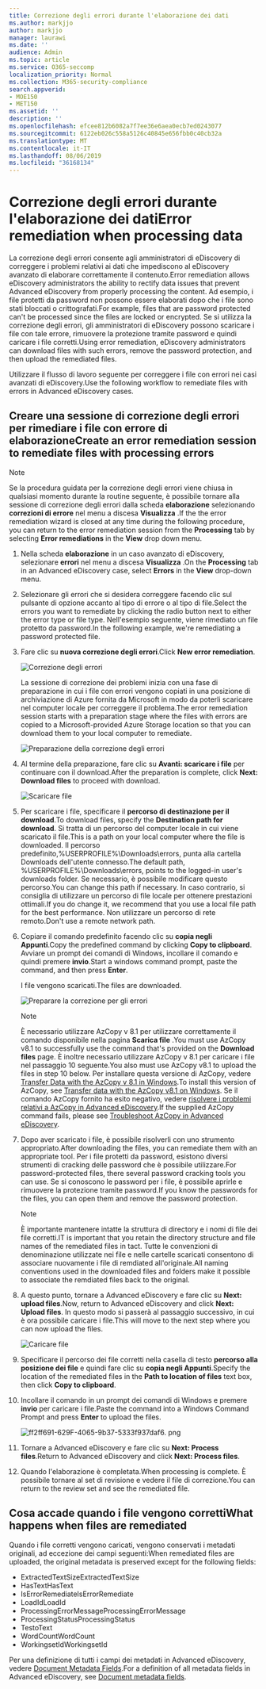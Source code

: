 ```yaml
---
title: Correzione degli errori durante l'elaborazione dei dati
ms.author: markjjo
author: markjjo
manager: laurawi
ms.date: ''
audience: Admin
ms.topic: article
ms.service: O365-seccomp
localization_priority: Normal
ms.collection: M365-security-compliance
search.appverid:
- MOE150
- MET150
ms.assetid: ''
description: ''
ms.openlocfilehash: efcee812b6082a7f7ee36e6aea0ecb7ed0243077
ms.sourcegitcommit: 6122eb026c558a5126c40845e656fbb0c40cb32a
ms.translationtype: MT
ms.contentlocale: it-IT
ms.lasthandoff: 08/06/2019
ms.locfileid: "36168134"
---
```

# <a name="error-remediation-when-processing-data"></a><span data-ttu-id="093fe-102">Correzione degli errori durante l'elaborazione dei dati</span><span class="sxs-lookup"><span data-stu-id="093fe-102">Error remediation when processing data</span></span>

<span data-ttu-id="093fe-103">La correzione degli errori consente agli amministratori di eDiscovery di correggere i problemi relativi ai dati che impediscono al eDiscovery avanzato di elaborare correttamente il contenuto.</span><span class="sxs-lookup"><span data-stu-id="093fe-103">Error remediation allows eDiscovery administrators the ability to rectify data issues that prevent Advanced eDiscovery from properly processing the content.</span></span> <span data-ttu-id="093fe-104">Ad esempio, i file protetti da password non possono essere elaborati dopo che i file sono stati bloccati o crittografati.</span><span class="sxs-lookup"><span data-stu-id="093fe-104">For example, files that are password protected can't be processed since the files are locked or encrypted.</span></span> <span data-ttu-id="093fe-105">Se si utilizza la correzione degli errori, gli amministratori di eDiscovery possono scaricare i file con tale errore, rimuovere la protezione tramite password e quindi caricare i file corretti.</span><span class="sxs-lookup"><span data-stu-id="093fe-105">Using error remediation, eDiscovery administrators can download files with such errors, remove the password protection, and then upload the remediated files.</span></span>

<span data-ttu-id="093fe-106">Utilizzare il flusso di lavoro seguente per correggere i file con errori nei casi avanzati di eDiscovery.</span><span class="sxs-lookup"><span data-stu-id="093fe-106">Use the following workflow to remediate files with errors in Advanced eDiscovery cases.</span></span>

## <a name="create-an-error-remediation-session-to-remediate-files-with-processing-errors"></a><span data-ttu-id="093fe-107">Creare una sessione di correzione degli errori per rimediare i file con errore di elaborazione</span><span class="sxs-lookup"><span data-stu-id="093fe-107">Create an error remediation session to remediate files with processing errors</span></span>

>[!NOTE]
><span data-ttu-id="093fe-108">Se la procedura guidata per la correzione degli errori viene chiusa in qualsiasi momento durante la routine seguente, è possibile tornare alla sessione di correzione degli errori dalla scheda **elaborazione** selezionando **correzioni di errore** nel menu a discesa **Visualizza** .</span><span class="sxs-lookup"><span data-stu-id="093fe-108">If the the error remediation wizard is closed at any time during the following procedure, you can return to the error remediation session from the **Processing** tab by selecting **Error remediations** in the **View** drop down menu.</span></span>

1. <span data-ttu-id="093fe-109">Nella scheda **elaborazione** in un caso avanzato di eDiscovery, selezionare **errori** nel menu a discesa **Visualizza** .</span><span class="sxs-lookup"><span data-stu-id="093fe-109">On the **Processing** tab in an Advanced eDiscovery case, select **Errors** in the **View** drop-down menu.</span></span>

2. <span data-ttu-id="093fe-110">Selezionare gli errori che si desidera correggere facendo clic sul pulsante di opzione accanto al tipo di errore o al tipo di file.</span><span class="sxs-lookup"><span data-stu-id="093fe-110">Select the errors you want to remediate by clicking the radio button next to either the error type or file type.</span></span>  <span data-ttu-id="093fe-111">Nell'esempio seguente, viene rimediato un file protetto da password.</span><span class="sxs-lookup"><span data-stu-id="093fe-111">In the following example, we're remediating a password protected file.</span></span>

3. <span data-ttu-id="093fe-112">Fare clic su **nuova correzione degli errori**.</span><span class="sxs-lookup"><span data-stu-id="093fe-112">Click **New error remediation**.</span></span>

    ![Correzione degli errori](../media/8c2faf1a-834b-44fc-b418-6a18aed8b81a.png)

    <span data-ttu-id="093fe-114">La sessione di correzione dei problemi inizia con una fase di preparazione in cui i file con errori vengono copiati in una posizione di archiviazione di Azure fornita da Microsoft in modo da poterli scaricare nel computer locale per correggere il problema.</span><span class="sxs-lookup"><span data-stu-id="093fe-114">The error remediation session starts with a preparation stage where the files with errors are copied to a Microsoft-provided Azure Storage location so that you can download them to your local computer to remediate.</span></span>

    ![Preparazione della correzione degli errori](../media/390572ec-7012-47c4-a6b6-4cbb5649e8a8.png)

4. <span data-ttu-id="093fe-116">Al termine della preparazione, fare clic su **Avanti: scaricare i file** per continuare con il download.</span><span class="sxs-lookup"><span data-stu-id="093fe-116">After the preparation is complete, click **Next: Download files** to proceed with download.</span></span>

    ![Scaricare file](../media/6ac04b09-8e13-414a-9e24-7c75ba586363.png)

5. <span data-ttu-id="093fe-118">Per scaricare i file, specificare il **percorso di destinazione per il download**.</span><span class="sxs-lookup"><span data-stu-id="093fe-118">To download files, specify the **Destination path for download**.</span></span> <span data-ttu-id="093fe-119">Si tratta di un percorso del computer locale in cui viene scaricato il file.</span><span class="sxs-lookup"><span data-stu-id="093fe-119">This is a path on your local computer where the file is downloaded.</span></span>  <span data-ttu-id="093fe-120">Il percorso predefinito,%USERPROFILE%\Downloads\errors, punta alla cartella Downloads dell'utente connesso.</span><span class="sxs-lookup"><span data-stu-id="093fe-120">The default path, %USERPROFILE%\Downloads\errors, points to the logged-in user's downloads folder.</span></span> <span data-ttu-id="093fe-121">Se necessario, è possibile modificare questo percorso.</span><span class="sxs-lookup"><span data-stu-id="093fe-121">You can change this path if necessary.</span></span> <span data-ttu-id="093fe-122">In caso contrario, si consiglia di utilizzare un percorso di file locale per ottenere prestazioni ottimali.</span><span class="sxs-lookup"><span data-stu-id="093fe-122">If you do change it, we recommend that you use a local file path for the best performance.</span></span> <span data-ttu-id="093fe-123">Non utilizzare un percorso di rete remoto.</span><span class="sxs-lookup"><span data-stu-id="093fe-123">Don't use a remote network path.</span></span>

6. <span data-ttu-id="093fe-124">Copiare il comando predefinito facendo clic su **copia negli Appunti**.</span><span class="sxs-lookup"><span data-stu-id="093fe-124">Copy the predefined command by clicking **Copy to clipboard**.</span></span> <span data-ttu-id="093fe-125">Avviare un prompt dei comandi di Windows, incollare il comando e quindi premere **invio**.</span><span class="sxs-lookup"><span data-stu-id="093fe-125">Start a windows command prompt, paste the command, and then press **Enter**.</span></span>  

    <span data-ttu-id="093fe-126">I file vengono scaricati.</span><span class="sxs-lookup"><span data-stu-id="093fe-126">The files are downloaded.</span></span>

    ![Preparare la correzione per gli errori](../media/f364ab4d-31c5-4375-b69f-650f694a2f69.png)

    > [!NOTE]
    > <span data-ttu-id="093fe-128">È necessario utilizzare AzCopy v 8.1 per utilizzare correttamente il comando disponibile nella pagina **Scarica file** .</span><span class="sxs-lookup"><span data-stu-id="093fe-128">You must use AzCopy v8.1 to successfully use the command that's provided on the **Download files** page.</span></span> <span data-ttu-id="093fe-129">È inoltre necessario utilizzare AzCopy v 8.1 per caricare i file nel passaggio 10 seguente.</span><span class="sxs-lookup"><span data-stu-id="093fe-129">You also must use AzCopy v8.1 to upload the files in step 10 below.</span></span> <span data-ttu-id="093fe-130">Per installare questa versione di AzCopy, vedere [Transfer Data with the AzCopy v 8.1 in Windows](https://docs.microsoft.com/previous-versions/azure/storage/storage-use-azcopy).</span><span class="sxs-lookup"><span data-stu-id="093fe-130">To install this version of AzCopy, see [Transfer data with the AzCopy v8.1 on Windows](https://docs.microsoft.com/previous-versions/azure/storage/storage-use-azcopy).</span></span> <span data-ttu-id="093fe-131">Se il comando AzCopy fornito ha esito negativo, vedere [risolvere i problemi relativi a AzCopy in Advanced eDiscovery](troubleshooting-azcopy.md).</span><span class="sxs-lookup"><span data-stu-id="093fe-131">If the supplied AzCopy command fails, please see [Troubleshoot AzCopy in Advanced eDiscovery](troubleshooting-azcopy.md).</span></span>

7. <span data-ttu-id="093fe-132">Dopo aver scaricato i file, è possibile risolverli con uno strumento appropriato.</span><span class="sxs-lookup"><span data-stu-id="093fe-132">After downloading the files, you can remediate them with an appropriate tool.</span></span> <span data-ttu-id="093fe-133">Per i file protetti da password, esistono diversi strumenti di cracking delle password che è possibile utilizzare.</span><span class="sxs-lookup"><span data-stu-id="093fe-133">For password-protected files, there several password cracking tools you can use.</span></span> <span data-ttu-id="093fe-134">Se si conoscono le password per i file, è possibile aprirle e rimuovere la protezione tramite password.</span><span class="sxs-lookup"><span data-stu-id="093fe-134">If you know the passwords for the files, you can open them and remove the password protection.</span></span>
    > [!NOTE]
    > <span data-ttu-id="093fe-135">È importante mantenere intatte la struttura di directory e i nomi di file dei file corretti.</span><span class="sxs-lookup"><span data-stu-id="093fe-135">IT is important that you retain the directory structure and file names of the remediated files in tact.</span></span>  <span data-ttu-id="093fe-136">Tutte le convenzioni di denominazione utilizzate nei file e nelle cartelle scaricati consentono di associare nuovamente i file di remdiated all'originale.</span><span class="sxs-lookup"><span data-stu-id="093fe-136">All naming conventions used in the downloaded files and folders make it possible to associate the remdiated files back to the original.</span></span>

8. <span data-ttu-id="093fe-137">A questo punto, tornare a Advanced eDiscovery e fare clic su **Next: upload files**.</span><span class="sxs-lookup"><span data-stu-id="093fe-137">Now, return to Advanced eDiscovery and click **Next: Upload files**.</span></span>  <span data-ttu-id="093fe-138">In questo modo si passerà al passaggio successivo, in cui è ora possibile caricare i file.</span><span class="sxs-lookup"><span data-stu-id="093fe-138">This will move to the next step where you can now upload the files.</span></span>

    ![Caricare file](../media/af3d8617-1bab-4ecd-8de0-22e53acba240.png)

9. <span data-ttu-id="093fe-140">Specificare il percorso dei file corretti nella casella di testo **percorso alla posizione dei file** e quindi fare clic su **copia negli Appunti**.</span><span class="sxs-lookup"><span data-stu-id="093fe-140">Specify the location of the remediated files in the **Path to location of files** text box, then click **Copy to clipboard**.</span></span>

10. <span data-ttu-id="093fe-141">Incollare il comando in un prompt dei comandi di Windows e premere **invio** per caricare i file.</span><span class="sxs-lookup"><span data-stu-id="093fe-141">Paste the command into a Windows Command Prompt and press **Enter** to upload the files.</span></span>

    ![ff2ff691-629F-4065-9b37-5333f937daf6. png](../media/ff2ff691-629f-4065-9b37-5333f937daf6.png)

11. <span data-ttu-id="093fe-143">Tornare a Advanced eDiscovery e fare clic su **Next: Process files**.</span><span class="sxs-lookup"><span data-stu-id="093fe-143">Return to Advanced eDiscovery and click **Next: Process files**.</span></span>

12. <span data-ttu-id="093fe-144">Quando l'elaborazione è completata.</span><span class="sxs-lookup"><span data-stu-id="093fe-144">When processing is complete.</span></span> <span data-ttu-id="093fe-145">È possibile tornare al set di revisione e vedere il file di correzione.</span><span class="sxs-lookup"><span data-stu-id="093fe-145">You can return to the review set and see the remediated file.</span></span>

## <a name="what-happens-when-files-are-remediated"></a><span data-ttu-id="093fe-146">Cosa accade quando i file vengono corretti</span><span class="sxs-lookup"><span data-stu-id="093fe-146">What happens when files are remediated</span></span>

<span data-ttu-id="093fe-147">Quando i file corretti vengono caricati, vengono conservati i metadati originali, ad eccezione dei campi seguenti:</span><span class="sxs-lookup"><span data-stu-id="093fe-147">When remediated files are uploaded, the original metadata is preserved except for the following fields:</span></span> 

- <span data-ttu-id="093fe-148">ExtractedTextSize</span><span class="sxs-lookup"><span data-stu-id="093fe-148">ExtractedTextSize</span></span>
- <span data-ttu-id="093fe-149">HasText</span><span class="sxs-lookup"><span data-stu-id="093fe-149">HasText</span></span>
- <span data-ttu-id="093fe-150">IsErrorRemediate</span><span class="sxs-lookup"><span data-stu-id="093fe-150">IsErrorRemediate</span></span>
- <span data-ttu-id="093fe-151">LoadId</span><span class="sxs-lookup"><span data-stu-id="093fe-151">LoadId</span></span>
- <span data-ttu-id="093fe-152">ProcessingErrorMessage</span><span class="sxs-lookup"><span data-stu-id="093fe-152">ProcessingErrorMessage</span></span>
- <span data-ttu-id="093fe-153">ProcessingStatus</span><span class="sxs-lookup"><span data-stu-id="093fe-153">ProcessingStatus</span></span>
- <span data-ttu-id="093fe-154">Testo</span><span class="sxs-lookup"><span data-stu-id="093fe-154">Text</span></span>
- <span data-ttu-id="093fe-155">WordCount</span><span class="sxs-lookup"><span data-stu-id="093fe-155">WordCount</span></span>
- <span data-ttu-id="093fe-156">WorkingsetId</span><span class="sxs-lookup"><span data-stu-id="093fe-156">WorkingsetId</span></span>

<span data-ttu-id="093fe-157">Per una definizione di tutti i campi dei metadati in Advanced eDiscovery, vedere [Document Metadata Fields](document-metadata-fields.md).</span><span class="sxs-lookup"><span data-stu-id="093fe-157">For a definition of all metadata fields in Advanced eDiscovery, see [Document metadata fields](document-metadata-fields.md).</span></span>
